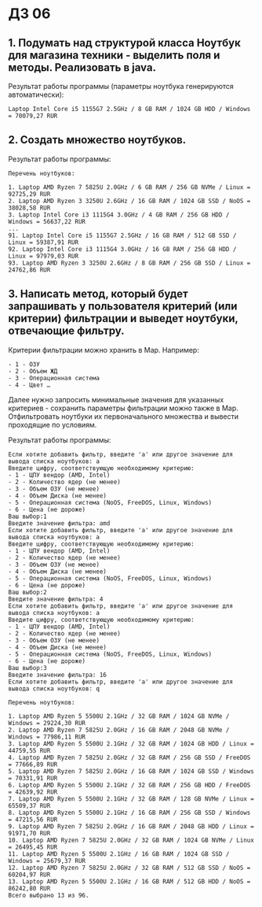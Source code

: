 # ДЗ 06

## 1. Подумать над структурой класса Ноутбук для магазина техники - выделить поля и методы. Реализовать в java.
Результат работы программы (параметры ноутбука генерируются автоматически):  

```
Laptop Intel Core i5 1155G7 2.5GHz / 8 GB RAM / 1024 GB HDD / Windows = 70079,27 RUR
```

## 2. Создать множество ноутбуков.
Результат работы программы:  

```
Перечень ноутбуков:

1. Laptop AMD Ryzen 7 5825U 2.0GHz / 6 GB RAM / 256 GB NVMe / Linux = 92725,29 RUR
2. Laptop AMD Ryzen 3 3250U 2.6GHz / 16 GB RAM / 1024 GB SSD / NoOS = 38028,58 RUR
3. Laptop Intel Core i3 1115G4 3.0GHz / 4 GB RAM / 256 GB HDD / Windows = 56637,22 RUR
...
91. Laptop Intel Core i5 1155G7 2.5GHz / 16 GB RAM / 512 GB SSD / Linux = 59387,91 RUR
92. Laptop Intel Core i3 1115G4 3.0GHz / 16 GB RAM / 256 GB HDD / Linux = 97979,03 RUR
93. Laptop AMD Ryzen 3 3250U 2.6GHz / 8 GB RAM / 256 GB SSD / Linux = 24762,86 RUR
```

## 3. Написать метод, который будет запрашивать у пользователя критерий (или критерии) фильтрации и выведет ноутбуки, отвечающие фильтру.
Критерии фильтрации можно хранить в Map. Например:
```Введите цифру, соответствующую необходимому критерию:
- 1 - ОЗУ
- 2 - Объем ЖД
- 3 - Операционная система
- 4 - Цвет …
```
Далее нужно запросить минимальные значения для указанных критериев - сохранить параметры фильтрации можно также в Map.  
Отфильтровать ноутбуки их первоначального множества и вывести проходящие по условиям.  

Результат работы программы:  

```
Если хотите добавить фильтр, введите 'a' или другое значение для вывода списка ноутбуков: a
Введите цифру, соответствующую необходимому критерию:
- 1 - ЦПУ вендор (AMD, Intel)
- 2 - Количество ядер (не менее)
- 3 - Объем ОЗУ (не менее)
- 4 - Объем Диска (не менее)
- 5 - Операционная система (NoOS, FreeDOS, Linux, Windows)
- 6 - Цена (не дороже)
Ваш выбор:1
Введите значение фильтра: amd
Если хотите добавить фильтр, введите 'a' или другое значение для вывода списка ноутбуков: a
Введите цифру, соответствующую необходимому критерию:
- 1 - ЦПУ вендор (AMD, Intel)
- 2 - Количество ядер (не менее)
- 3 - Объем ОЗУ (не менее)
- 4 - Объем Диска (не менее)
- 5 - Операционная система (NoOS, FreeDOS, Linux, Windows)
- 6 - Цена (не дороже)
Ваш выбор:2
Введите значение фильтра: 4
Если хотите добавить фильтр, введите 'a' или другое значение для вывода списка ноутбуков: a
Введите цифру, соответствующую необходимому критерию:
- 1 - ЦПУ вендор (AMD, Intel)
- 2 - Количество ядер (не менее)
- 3 - Объем ОЗУ (не менее)
- 4 - Объем Диска (не менее)
- 5 - Операционная система (NoOS, FreeDOS, Linux, Windows)
- 6 - Цена (не дороже)
Ваш выбор:3
Введите значение фильтра: 16
Если хотите добавить фильтр, введите 'a' или другое значение для вывода списка ноутбуков: q

Перечень ноутбуков:

1. Laptop AMD Ryzen 5 5500U 2.1GHz / 32 GB RAM / 1024 GB NVMe / Windows = 29224,30 RUR
2. Laptop AMD Ryzen 7 5825U 2.0GHz / 16 GB RAM / 2048 GB NVMe / Windows = 77986,11 RUR
3. Laptop AMD Ryzen 5 5500U 2.1GHz / 32 GB RAM / 1024 GB HDD / Linux = 44759,55 RUR
4. Laptop AMD Ryzen 7 5825U 2.0GHz / 32 GB RAM / 256 GB SSD / FreeDOS = 77666,89 RUR
5. Laptop AMD Ryzen 7 5825U 2.0GHz / 16 GB RAM / 1024 GB SSD / Windows = 70331,91 RUR
6. Laptop AMD Ryzen 5 5500U 2.1GHz / 32 GB RAM / 256 GB HDD / FreeDOS = 42639,92 RUR
7. Laptop AMD Ryzen 5 5500U 2.1GHz / 32 GB RAM / 128 GB NVMe / Linux = 65509,37 RUR
8. Laptop AMD Ryzen 5 5500U 2.1GHz / 16 GB RAM / 256 GB SSD / Windows = 47215,56 RUR
9. Laptop AMD Ryzen 7 5825U 2.0GHz / 16 GB RAM / 2048 GB HDD / Linux = 91971,70 RUR
10. Laptop AMD Ryzen 7 5825U 2.0GHz / 32 GB RAM / 1024 GB NVMe / Linux = 26495,45 RUR
11. Laptop AMD Ryzen 5 5500U 2.1GHz / 16 GB RAM / 1024 GB SSD / Windows = 25679,37 RUR
12. Laptop AMD Ryzen 7 5825U 2.0GHz / 32 GB RAM / 512 GB SSD / NoOS = 60204,97 RUR
13. Laptop AMD Ryzen 5 5500U 2.1GHz / 16 GB RAM / 512 GB HDD / NoOS = 86242,80 RUR
Всего выбрано 13 из 96.
```